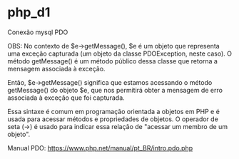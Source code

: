 # php_d1
Conexão mysql PDO

OBS:
No contexto de $e->getMessage(), $e é um objeto que representa uma exceção capturada (um objeto da classe PDOException, neste caso). O método getMessage() é um método público dessa classe que retorna a mensagem associada à exceção.

Então, $e->getMessage() significa que estamos acessando o método getMessage() do objeto $e, que nos permitirá obter a mensagem de erro associada à exceção que foi capturada.

Essa sintaxe é comum em programação orientada a objetos em PHP e é usada para acessar métodos e propriedades de objetos. O operador de seta (->) é usado para indicar essa relação de "acessar um membro de um objeto".

Manual PDO:
https://www.php.net/manual/pt_BR/intro.pdo.php





